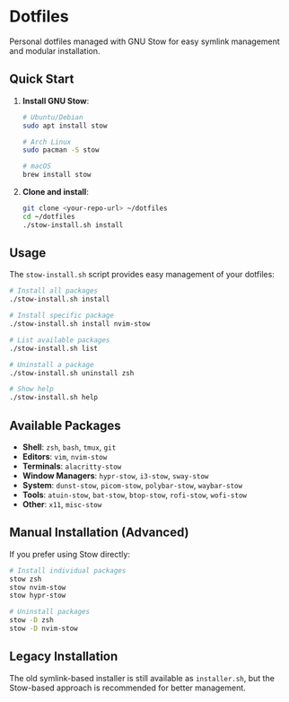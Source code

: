 # Dotfiles

Personal dotfiles managed with GNU Stow for easy symlink management and modular installation.

## Quick Start

1. **Install GNU Stow**:
   ```bash
   # Ubuntu/Debian
   sudo apt install stow
   
   # Arch Linux  
   sudo pacman -S stow
   
   # macOS
   brew install stow
   ```

2. **Clone and install**:
   ```bash
   git clone <your-repo-url> ~/dotfiles
   cd ~/dotfiles
   ./stow-install.sh install
   ```

## Usage

The `stow-install.sh` script provides easy management of your dotfiles:

```bash
# Install all packages
./stow-install.sh install

# Install specific package
./stow-install.sh install nvim-stow

# List available packages  
./stow-install.sh list

# Uninstall a package
./stow-install.sh uninstall zsh

# Show help
./stow-install.sh help
```

## Available Packages

- **Shell**: `zsh`, `bash`, `tmux`, `git`
- **Editors**: `vim`, `nvim-stow` 
- **Terminals**: `alacritty-stow`
- **Window Managers**: `hypr-stow`, `i3-stow`, `sway-stow`
- **System**: `dunst-stow`, `picom-stow`, `polybar-stow`, `waybar-stow`
- **Tools**: `atuin-stow`, `bat-stow`, `btop-stow`, `rofi-stow`, `wofi-stow`
- **Other**: `x11`, `misc-stow`

## Manual Installation (Advanced)

If you prefer using Stow directly:

```bash
# Install individual packages
stow zsh
stow nvim-stow
stow hypr-stow

# Uninstall packages  
stow -D zsh
stow -D nvim-stow
```

## Legacy Installation

The old symlink-based installer is still available as `installer.sh`, but the Stow-based approach is recommended for better management.
